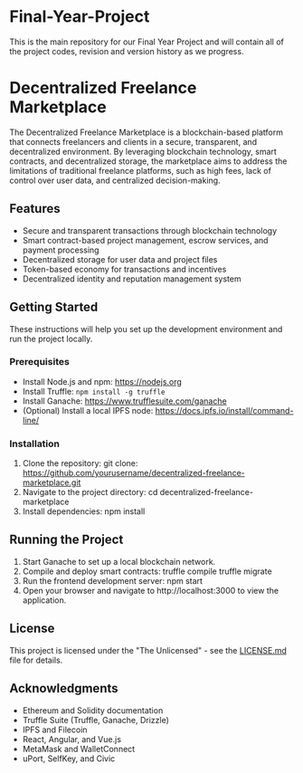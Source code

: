 # Final-Year-Project
This is the main repository for our Final Year Project and will contain all of the project codes, revision and version history as we progress.

# Decentralized Freelance Marketplace

The Decentralized Freelance Marketplace is a blockchain-based platform that connects freelancers and clients in a secure, transparent, and decentralized environment. By leveraging blockchain technology, smart contracts, and decentralized storage, the marketplace aims to address the limitations of traditional freelance platforms, such as high fees, lack of control over user data, and centralized decision-making.

## Features

- Secure and transparent transactions through blockchain technology
- Smart contract-based project management, escrow services, and payment processing
- Decentralized storage for user data and project files
- Token-based economy for transactions and incentives
- Decentralized identity and reputation management system

## Getting Started

These instructions will help you set up the development environment and run the project locally.

### Prerequisites

- Install Node.js and npm: https://nodejs.org
- Install Truffle: `npm install -g truffle`
- Install Ganache: https://www.trufflesuite.com/ganache
- (Optional) Install a local IPFS node: https://docs.ipfs.io/install/command-line/

### Installation

1. Clone the repository:
   git clone: https://github.com/yourusername/decentralized-freelance-marketplace.git
2. Navigate to the project directory:
   cd decentralized-freelance-marketplace
3. Install dependencies:
   npm install


## Running the Project

1. Start Ganache to set up a local blockchain network.
2. Compile and deploy smart contracts:
   truffle compile
   truffle migrate
3. Run the frontend development server:
   npm start
4. Open your browser and navigate to http://localhost:3000 to view the application.


## License

This project is licensed under the "The Unlicensed" - see the [LICENSE.md](LICENSE.md) file for details.

## Acknowledgments

- Ethereum and Solidity documentation
- Truffle Suite (Truffle, Ganache, Drizzle)
- IPFS and Filecoin
- React, Angular, and Vue.js
- MetaMask and WalletConnect
- uPort, SelfKey, and Civic


